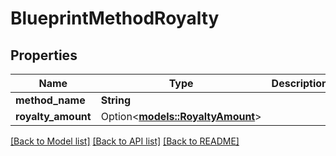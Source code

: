 # BlueprintMethodRoyalty

## Properties

Name | Type | Description | Notes
------------ | ------------- | ------------- | -------------
**method_name** | **String** |  | 
**royalty_amount** | Option<[**models::RoyaltyAmount**](RoyaltyAmount.md)> |  | [optional]

[[Back to Model list]](../README.md#documentation-for-models) [[Back to API list]](../README.md#documentation-for-api-endpoints) [[Back to README]](../README.md)



